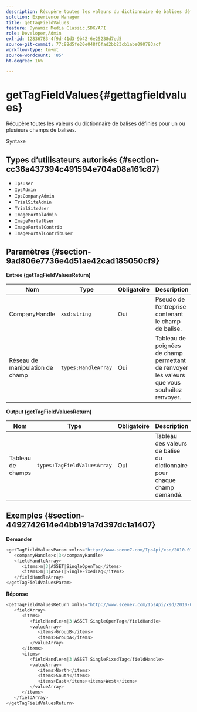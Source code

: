 ```yaml
---
description: Récupère toutes les valeurs du dictionnaire de balises définies pour un ou plusieurs champs de balises.
solution: Experience Manager
title: getTagFieldValues
feature: Dynamic Media Classic,SDK/API
role: Developer,Admin
exl-id: 12836783-4f9d-41d3-9b42-6e25238d7ed5
source-git-commit: 77c88d5fe20e048f6fad2bb23cb1abe090793acf
workflow-type: tm+mt
source-wordcount: '85'
ht-degree: 16%

---
```


# getTagFieldValues{#gettagfieldvalues}

Récupère toutes les valeurs du dictionnaire de balises définies pour un ou plusieurs champs de balises.

Syntaxe

## Types d’utilisateurs autorisés {#section-cc36a437394c491594e704a08a161c87}

* `IpsUser`
* `IpsAdmin`
* `IpsCompanyAdmin`
* `TrialSiteAdmin`
* `TrialSiteUser`
* `ImagePortalAdmin`
* `ImagePortalUser`
* `ImagePortalContrib`
* `ImagePortalContribUser`

## Paramètres {#section-9ad806e7736e4d51ae42cad185050cf9}

**Entrée (getTagFieldValuesReturn)**

| Nom | Type | Obligatoire | Description |
|---|---|---|---|
| CompanyHandle | `xsd:string` | Oui | Pseudo de l’entreprise contenant le champ de balise. |
| Réseau de manipulation de champ | `types:HandleArray` | Oui | Tableau de poignées de champ permettant de renvoyer les valeurs que vous souhaitez renvoyer. |

**Output (getTagFieldValuesReturn)**

| Nom | Type | Obligatoire | Description |
|---|---|---|---|
| Tableau de champs | `types:TagFieldValuesArray` | Oui | Tableau des valeurs de balise du dictionnaire pour chaque champ demandé. |

## Exemples {#section-4492742614e44bb191a7d397dc1a1407}

**Demander**

```java
<getTagFieldValuesParam xmlns="http://www.scene7.com/IpsApi/xsd/2010-01-31">
   <companyHandle>c|3</companyHandle>
   <fieldHandleArray>
      <items>m|3|ASSET|SingleOpenTag</items>
      <items>m|3|ASSET|SingleFixedTag</items>
   </fieldHandleArray>
</getTagFieldValuesParam>
```

**Réponse**

```java
<getTagFieldValuesReturn xmlns="http://www.scene7.com/IpsApi/xsd/2010-01-31">
   <fieldArray>
      <items>
         <fieldHandle>m|3|ASSET|SingleOpenTag</fieldHandle>
         <valueArray>
            <items>GroupB</items>
            <items>GroupA</items>
         </valueArray>
      </items>
      <items>
         <fieldHandle>m|3|ASSET|SingleFixedTag</fieldHandle>
         <valueArray>
            <items>North</items>
            <items>South</items>
            <items>East</items><items>West</items>
         </valueArray>
      </items>
   </fieldArray>
</getTagFieldValuesReturn>
```

